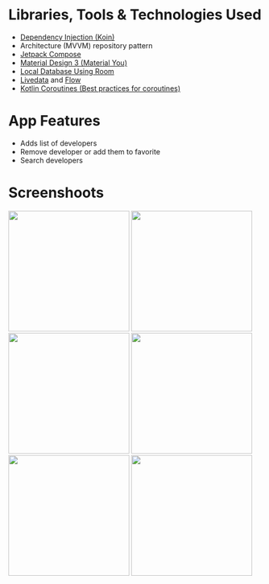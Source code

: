 # Libraries, Tools & Technologies Used

- [Dependency Injection (Koin)](https://insert-koin.io/docs/reference/koin-android/compose/)
- Architecture (MVVM) repository pattern
- [Jetpack Compose](https://developer.android.com/jetpack/compose)
- [Material Design 3 (Material You)](https://m3.material.io/components/navigation-bar/implementation/android)
- [Local Database Using Room](https://developer.android.com/training/data-storage/room)
- [Livedata](https://developer.android.com/topic/libraries/architecture/livedata) and [Flow](https://kotlin.github.io/kotlinx.coroutines/kotlinx-coroutines-core/kotlinx.coroutines.flow/-flow/)
- [Kotlin Coroutines (Best practices for coroutines)](https://developer.android.com/kotlin/coroutines/coroutines-best-practices)

# App Features

- Adds list of developers
- Remove developer or add them to favorite
- Search developers

# Screenshoots

<p float="left">
<img src="https://github.com/ghaleprachan/room-db-with-koin/blob/main/imgs/delete_dialog.jpg?raw=true" width="240" height="auto">
<img src="https://github.com/ghaleprachan/room-db-with-koin/blob/main/imgs/home.jpg?raw=true" width="240" height="auto">
<img src="https://github.com/ghaleprachan/room-db-with-koin/blob/main/imgs/user_list.jpg?raw=true" width="240" height="auto">
<img src="https://github.com/ghaleprachan/room-db-with-koin/blob/main/imgs/fav_list.jpg?raw=true" width="240" height="auto">
<img src="https://github.com/ghaleprachan/room-db-with-koin/blob/main/imgs/no_data_ui.jpg?raw=true" width="240" height="auto">
<img src="https://github.com/ghaleprachan/room-db-with-koin/blob/main/imgs/search_screen.jpg?raw=true" width="240" height="auto">
</p>

